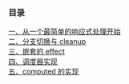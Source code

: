 ### 目录

[一、从一个最简单的响应式处理开始](reactive/一、从一个最简单的响应式处理开始/一、从一个最简单的响应式处理开始)<br>
[二、分支切换与 cleanup](reactive/二、分支切换与cleanup/二、分支切换与cleanup)<br>
[三、嵌套的 effect](reactive/三、嵌套的effect/三、嵌套的effect)<br>
[四、调度器实现](reactive/四、调度器实现/四、调度器实现)<br>
[五、computed 的实现](reactive/五、computed的实现/五、computed的实现)<br>
